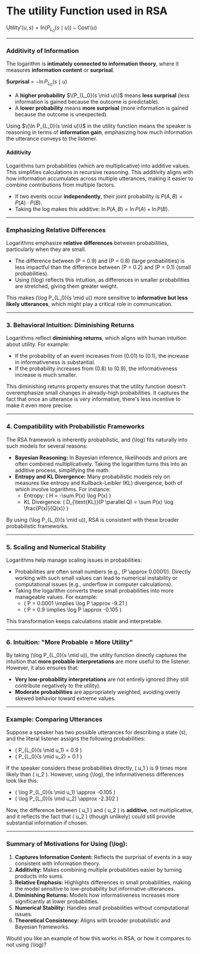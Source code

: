 # The utility Function used in RSA

$\text{Utility}'(u, s) = \text{ln} (P_{L_0}(s \mid u)) - \text{Cost}'(u)$

--- 

### Additivity of Information 

The logarithm is **intimately connected to information theory**, where it measures **information content** or **surprisal**. 

**Surprisal** = $-\ln P_{L_0}(s \mid u)$

- A **higher probability** $\(P_{L_0}(s \mid u)\)$ means **less surprisal** (less information is gained because the outcome is predictable).
- A **lower probability** means **more surprisal** (more information is gained because the outcome is unexpected).

Using $\(\ln P_{L_0}(s \mid u)\)$ in the utility function means the speaker is reasoning in terms of **information gain**, emphasizing how much information the utterance conveys to the listener.

#### Additivity

Logarithms turn probabilities (which are multiplicative) into additive values. This simplifies calculations in recursive reasoning. This additivity aligns with how information accumulates across multiple utterances, making it easier to combine contributions from multiple factors.

- If two events occur **independently**, their joint probability is $P(A, B) = P(A) \cdot P(B)$.
- Taking the log makes this additive: $\ln P(A, B) = \ln P(A) + \ln P(B)$.

---

### Emphasizing Relative Differences

Logarithms emphasize **relative differences** between probabilities, particularly when they are small. 

- The difference between \(P = 0.9\) and \(P = 0.8\) (large probabilities) is less impactful than the difference between \(P = 0.2\) and \(P = 0.1\) (small probabilities).
- Using \(\log\) reflects this intuition, as differences in smaller probabilities are stretched, giving them greater weight.

This makes \(\log P_{L_0}(s \mid u)\) more sensitive to **informative but less likely utterances**, which might play a critical role in communication.

---

### 3. **Behavioral Intuition: Diminishing Returns**
Logarithms reflect **diminishing returns**, which aligns with human intuition about utility. For example:
- If the probability of an event increases from \(0.01\) to \(0.1\), the increase in informativeness is substantial.
- If the probability increases from \(0.8\) to \(0.9\), the informativeness increase is much smaller.

This diminishing returns property ensures that the utility function doesn't overemphasize small changes in already-high probabilities. It captures the fact that once an utterance is very informative, there's less incentive to make it even more precise.

---

### 4. **Compatibility with Probabilistic Frameworks**
The RSA framework is inherently probabilistic, and \(\log\) fits naturally into such models for several reasons:
- **Bayesian Reasoning:** In Bayesian inference, likelihoods and priors are often combined multiplicatively. Taking the logarithm turns this into an additive process, simplifying the math.
- **Entropy and KL Divergence:** Many probabilistic models rely on measures like entropy and Kullback-Leibler (KL) divergence, both of which involve logarithms. For instance:
  - Entropy: \( H = -\sum P(x) \log P(x) \)
  - KL Divergence: \( D_{\text{KL}}(P \parallel Q) = \sum P(x) \log \frac{P(x)}{Q(x)} \)

By using \(\log P_{L_0}(s \mid u)\), RSA is consistent with these broader probabilistic frameworks.

---

### 5. **Scaling and Numerical Stability**
Logarithms help manage scaling issues in probabilities:
- Probabilities are often small numbers (e.g., \(P \approx 0.0001\)). Directly working with such small values can lead to numerical instability or computational issues (e.g., underflow in computer calculations).
- Taking the logarithm converts these small probabilities into more manageable values. For example:
  - \( P = 0.0001 \implies \log P \approx -9.21 \)
  - \( P = 0.9 \implies \log P \approx -0.105 \)

This transformation keeps calculations stable and interpretable.

---

### 6. **Intuition: "More Probable = More Utility"**
By taking \(\log P_{L_0}(s \mid u)\), the utility function directly captures the intuition that **more probable interpretations** are more useful to the listener. However, it also ensures that:
- **Very low-probability interpretations** are not entirely ignored (they still contribute negatively to the utility).
- **Moderate probabilities** are appropriately weighted, avoiding overly skewed behavior toward extreme values.

---

### Example: Comparing Utterances
Suppose a speaker has two possible utterances for describing a state \(s\), and the literal listener assigns the following probabilities:

- \( P_{L_0}(s \mid u_1) = 0.9 \)
- \( P_{L_0}(s \mid u_2) = 0.1 \)

If the speaker considers these probabilities directly, \( u_1 \) is 9 times more likely than \( u_2 \). However, using \(\log\), the informativeness differences look like this:

- \( \log P_{L_0}(s \mid u_1) \approx -0.105 \)
- \( \log P_{L_0}(s \mid u_2) \approx -2.302 \)

Now, the difference between \( u_1 \) and \( u_2 \) is **additive**, not multiplicative, and it reflects the fact that \( u_2 \) (though unlikely) could still provide substantial information if chosen.

---

### Summary of Motivations for Using \(\log\):
1. **Captures Information Content:** Reflects the surprisal of events in a way consistent with information theory.
2. **Additivity:** Makes combining multiple probabilities easier by turning products into sums.
3. **Relative Emphasis:** Highlights differences in small probabilities, making the model sensitive to low-probability but informative utterances.
4. **Diminishing Returns:** Models how informativeness increases more significantly at lower probabilities.
5. **Numerical Stability:** Handles small probabilities without computational issues.
6. **Theoretical Consistency:** Aligns with broader probabilistic and Bayesian frameworks.

Would you like an example of how this works in RSA, or how it compares to not using \(\log\)?
